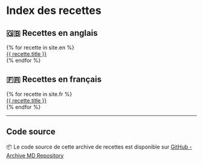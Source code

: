 # Index des recettes

## 🇬🇧 Recettes en anglais

<div class="recipe-grid">
  {% for recette in site.en %}
    <div class="recipe-card">
      <a href="{{ site.baseurl }}{{ recette.url }}">{{ recette.title }}</a>
    </div>
  {% endfor %}
</div>

## 🇫🇷 Recettes en français

<div class="recipe-grid">
  {% for recette in site.fr %}
    <div class="recipe-card">
      <a href="{{ site.baseurl }}{{ recette.url }}">{{ recette.title }}</a>
    </div>
  {% endfor %}
</div>

---
## Code source
📦 Le code source de cette archive de recettes est disponible sur [GitHub - Archive MD Repository](https://github.com/mattonem/archive-md)
